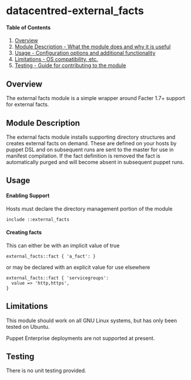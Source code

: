 datacentred-external_facts
==========================

#### Table of Contents

1. [Overview](#overview)
2. [Module Description - What the module does and why it is useful](#module-description)
3. [Usage - Configuration options and additional functionality](#usage)
4. [Limitations - OS compatibility, etc.](#limitations)
5. [Testing - Guide for contributing to the module](#testing)

## Overview

The external facts module is a simple wrapper around Facter 1.7+ support
for external facts.

## Module Description

The external facts module installs supporting directory structures and
creates external facts on demand.  These are defined on your hosts by
puppet DSL and on subsequent runs are sent to the master for use in
manifest compilation.  If the fact definition is removed the fact is
automatically purged and will become absent in subsequent puppet runs.

## Usage

#### Enabling Support

Hosts must declare the directory management portion of the module

    include ::external_facts

#### Creating facts

This can either be with an implicit value of true

    external_facts::fact { 'a_fact': }

or may be declared with an explicit value for use elsewhere

    external_facts::fact { 'servicegroups':
      value => 'http,https',
    }

## Limitations

This module should work on all GNU Linux systems, but has only been tested
on Ubuntu.

Puppet Enterprise deployments are not supported at present.

## Testing

There is no unit testing provided.
